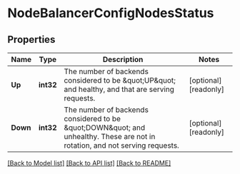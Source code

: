 # NodeBalancerConfigNodesStatus

## Properties

Name | Type | Description | Notes
------------ | ------------- | ------------- | -------------
**Up** | **int32** | The number of backends considered to be \&quot;UP\&quot; and healthy, and that are serving requests.  | [optional] [readonly] 
**Down** | **int32** | The number of backends considered to be \&quot;DOWN\&quot; and unhealthy.  These are not in rotation, and not serving requests.  | [optional] [readonly] 

[[Back to Model list]](../README.md#documentation-for-models) [[Back to API list]](../README.md#documentation-for-api-endpoints) [[Back to README]](../README.md)


